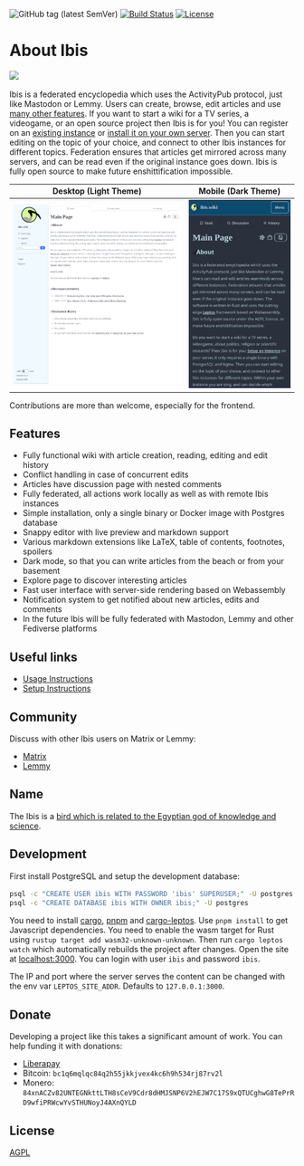 
![GitHub tag (latest SemVer)](https://img.shields.io/github/tag/Nutomic/ibis.svg)
[![Build Status](https://woodpecker.join-lemmy.org/api/badges/Nutomic/ibis/status.svg)](https://woodpecker.join-lemmy.org/Nutomic/ibis)
[![License](https://img.shields.io/github/license/Nutomic/ibis.svg)](LICENSE)

About Ibis
===

![](assets/logo.png)

Ibis is a federated encyclopedia which uses the ActivityPub protocol, just like Mastodon or Lemmy.  Users can create, browse, edit articles and use [many other features](https://github.com/Nutomic/ibis?tab=readme-ov-file#features). If you want to start a wiki for a TV series, a videogame, or an open source project then Ibis is for you! You can register on an [existing instance](https://ibis.wiki/explore) or [install it on your own server](https://ibis.wiki/article/Setup_Instructions). Then you can start editing on the topic of your choice, and connect to other Ibis instances for different topics. Federation ensures that articles get mirrored across many servers, and can be read even if the original instance goes down. Ibis is fully open source to make future enshittification impossible.

| Desktop (Light Theme) | Mobile (Dark Theme) |
|-|-|
| ![](.github/screenshot_1.png) | ![](.github/screenshot_2.png) |

Contributions are more than welcome, especially for the frontend.

## Features

- Fully functional wiki with article creation, reading, editing and edit history
- Conflict handling in case of concurrent edits
- Articles have discussion page with nested comments
- Fully federated, all actions work locally as well as with remote Ibis instances
- Simple installation, only a single binary or Docker image with Postgres database
- Snappy editor with live preview and markdown support
- Various markdown extensions like LaTeX, table of contents, footnotes, spoilers
- Dark mode, so that you can write articles from the beach or from your basement
- Explore page to discover interesting articles
- Fast user interface with server-side rendering based on Webassembly
- Notification system to get notified about new articles, edits and comments
- In the future Ibis will be fully federated with Mastodon, Lemmy and other Fediverse platforms


## Useful links

- [Usage Instructions](https://ibis.wiki/article/Usage_Instructions)
- [Setup Instructions](https://ibis.wiki/article/Setup_Instructions)

## Community

Discuss with other Ibis users on Matrix or Lemmy:

- [Matrix](https://matrix.to/#/#ibis:matrix.org)
- [Lemmy](https://lemmy.ml/c/ibis)

## Name

The Ibis is a [bird which is related to the Egyptian god of knowledge and science](https://en.wikipedia.org/wiki/African_sacred_ibis#In_myth_and_legend).

## Development

First install PostgreSQL and setup the development database:
```sh
psql -c "CREATE USER ibis WITH PASSWORD 'ibis' SUPERUSER;" -U postgres
psql -c "CREATE DATABASE ibis WITH OWNER ibis;" -U postgres
```

You need to install [cargo](https://rustup.rs/), [pnpm](https://pnpm.io/) and [cargo-leptos](https://github.com/leptos-rs/cargo-leptos). Use `pnpm install` to get Javascript dependencies. You need to enable the wasm target for Rust using `rustup target add wasm32-unknown-unknown`. Then run `cargo leptos watch` which automatically rebuilds the project after changes. Open the site at [localhost:3000](http://localhost:3000/). You can login with user `ibis` and password `ibis`.

The IP and port where the server serves the content can be changed with the env var `LEPTOS_SITE_ADDR`. Defaults to `127.0.0.1:3000`.

## Donate

Developing a project like this takes a significant amount of work. You can help funding it with donations:

- [Liberapay](https://liberapay.com/Ibis/)
- Bitcoin: `bc1q6mqlqc84q2h55jkkjvex4kc6h9h534rj87rv2l`
- Monero: `84xnACZv82UNTEGNkttLTH8sCeV9Cdr8dHMJSNP6V2hEJW7C17S9xQTUCghwG8TePrRD9wfiPRWcwYvSTHUNoyJ4AXnQYLD`

## License

[AGPL](LICENSE)
